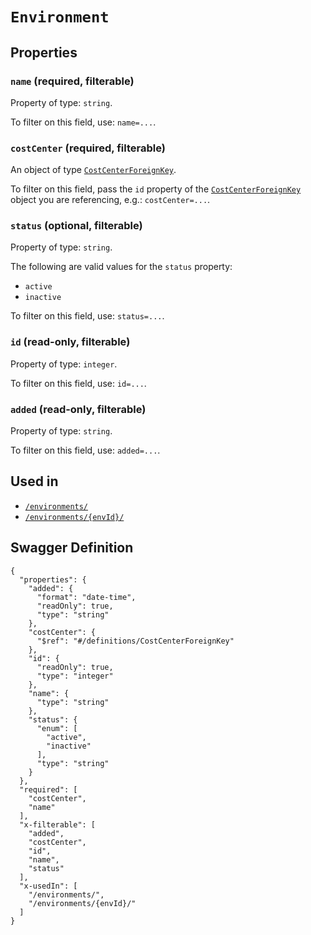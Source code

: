 # `Environment` #







## Properties ##

### `name` (required, filterable) ###




Property of type: `string`.


To filter on this field, use: `name=...`.


### `costCenter` (required, filterable) ###




An object of type [`CostCenterForeignKey`](./../definitions/CostCenterForeignKey.mkd).

To filter on this field, pass the `id` property of the [`CostCenterForeignKey`](./../definitions/CostCenterForeignKey.mkd) object you are referencing,
e.g.: `costCenter=...`.


### `status` (optional, filterable) ###




Property of type: `string`.

 
The following are valid values for the `status` property:
  + `active`
  + `inactive`

To filter on this field, use: `status=...`.


### `id` (read-only, filterable) ###




Property of type: `integer`.


To filter on this field, use: `id=...`.


### `added` (read-only, filterable) ###




Property of type: `string`.


To filter on this field, use: `added=...`.




## Used in ##

  + [`/environments/`](./../rest/api/v1beta0/account/environments/)
  + [`/environments/{envId}/`](./../rest/api/v1beta0/account/environments/{envId}/)

## Swagger Definition ##

    {
      "properties": {
        "added": {
          "format": "date-time", 
          "readOnly": true, 
          "type": "string"
        }, 
        "costCenter": {
          "$ref": "#/definitions/CostCenterForeignKey"
        }, 
        "id": {
          "readOnly": true, 
          "type": "integer"
        }, 
        "name": {
          "type": "string"
        }, 
        "status": {
          "enum": [
            "active", 
            "inactive"
          ], 
          "type": "string"
        }
      }, 
      "required": [
        "costCenter", 
        "name"
      ], 
      "x-filterable": [
        "added", 
        "costCenter", 
        "id", 
        "name", 
        "status"
      ], 
      "x-usedIn": [
        "/environments/", 
        "/environments/{envId}/"
      ]
    }
